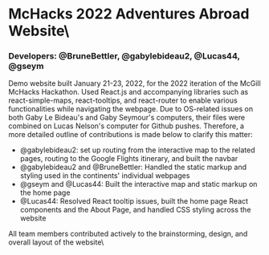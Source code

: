 # McHacks 2022 Adventures Abroad Website\
### Developers: @BruneBettler, @gabylebideau2, @Lucas44, @gseym

Demo website built January 21-23, 2022, for the 2022 iteration of the McGill McHacks Hackathon. Used React.js and accompanying libraries such as react-simple-maps, react-tooltips, and react-router to enable various functionalities while navigating the webpage. Due to OS-related issues on both Gaby Le Bideau's and Gaby Seymour's computers, their files were combined on Lucas Nelson's computer for Github pushes. Therefore, a more detailed outline of contributions is made below to clarify this matter:  
- @gabylebideau2: set up routing from the interactive map to the related pages, routing to the Google Flights itinerary, and built the navbar
- @gabylebideau2 and @BruneBettler: Handled the static markup and styling used in the continents' individual webpages
- @gseym and @Lucas44: Built the interactive map and static markup on the home page
- @Lucas44: Resolved React tooltip issues, built the home page React components and the About Page, and handled CSS styling across the website

All team members contributed actively to the brainstorming, design, and overall layout of the website\

